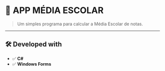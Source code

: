 # 🚀 APP MÉDIA ESCOLAR

> Um simples programa para calcular a Média Escolar de notas.

---

## 🛠️ **Developed with**
- ✅ **C#**  
- ✅ **Windows Forms**   

